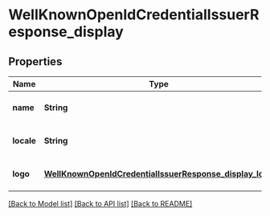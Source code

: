 # WellKnownOpenIdCredentialIssuerResponse_display

## Properties

| Name       | Type                                                                                                                | Description | Notes                        |
| ---------- | ------------------------------------------------------------------------------------------------------------------- | ----------- | ---------------------------- |
| **name**   | **String**                                                                                                          |             | [optional] [default to null] |
| **locale** | **String**                                                                                                          |             | [optional] [default to null] |
| **logo**   | [**WellKnownOpenIdCredentialIssuerResponse_display_logo**](WellKnownOpenIdCredentialIssuerResponse_display_logo.md) |             | [optional] [default to null] |

[[Back to Model list]](../README.md#documentation-for-models) [[Back to API list]](../README.md#documentation-for-api-endpoints) [[Back to README]](../README.md)

